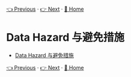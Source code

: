 [👈 Previous](./3-2_Datapath&Control.md) · [👉 Next](./3-4_Branching.md) · [🚩 Home](../README.md)

# Data Hazard 与避免措施

- [Data Hazard 与避免措施](#data-hazard-%e4%b8%8e%e9%81%bf%e5%85%8d%e6%8e%aa%e6%96%bd)

[👈 Previous](./3-2_Datapath&Control.md) · [👉 Next](./3-4_Branching.md) · [🚩 Home](../README.md)